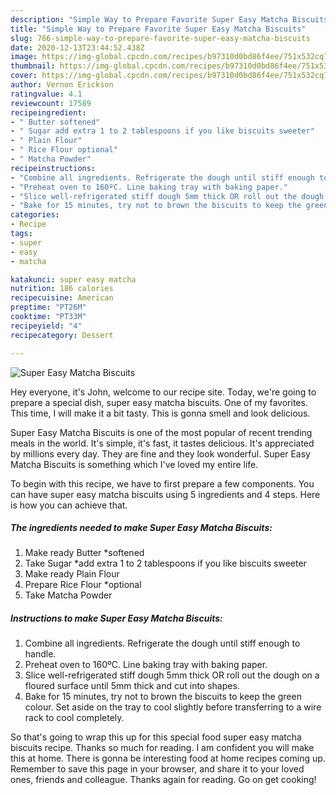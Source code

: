 ```yaml
---
description: "Simple Way to Prepare Favorite Super Easy Matcha Biscuits"
title: "Simple Way to Prepare Favorite Super Easy Matcha Biscuits"
slug: 766-simple-way-to-prepare-favorite-super-easy-matcha-biscuits
date: 2020-12-13T23:44:52.438Z
image: https://img-global.cpcdn.com/recipes/b97310d0bd86f4ee/751x532cq70/super-easy-matcha-biscuits-recipe-main-photo.jpg
thumbnail: https://img-global.cpcdn.com/recipes/b97310d0bd86f4ee/751x532cq70/super-easy-matcha-biscuits-recipe-main-photo.jpg
cover: https://img-global.cpcdn.com/recipes/b97310d0bd86f4ee/751x532cq70/super-easy-matcha-biscuits-recipe-main-photo.jpg
author: Vernon Erickson
ratingvalue: 4.1
reviewcount: 17589
recipeingredient:
- " Butter softened"
- " Sugar add extra 1 to 2 tablespoons if you like biscuits sweeter"
- " Plain Flour"
- " Rice Flour optional"
- " Matcha Powder"
recipeinstructions:
- "Combine all ingredients. Refrigerate the dough until stiff enough to handle."
- "Preheat oven to 160ºC. Line baking tray with baking paper."
- "Slice well-refrigerated stiff dough 5mm thick OR roll out the dough on a floured surface until 5mm thick and cut into shapes."
- "Bake for 15 minutes, try not to brown the biscuits to keep the green colour. Set aside on the tray to cool slightly before transferring to a wire rack to cool completely."
categories:
- Recipe
tags:
- super
- easy
- matcha

katakunci: super easy matcha 
nutrition: 186 calories
recipecuisine: American
preptime: "PT26M"
cooktime: "PT33M"
recipeyield: "4"
recipecategory: Dessert

---
```



![Super Easy Matcha Biscuits](https://img-global.cpcdn.com/recipes/b97310d0bd86f4ee/751x532cq70/super-easy-matcha-biscuits-recipe-main-photo.jpg)

Hey everyone, it's John, welcome to our recipe site. Today, we're going to prepare a special dish, super easy matcha biscuits. One of my favorites. This time, I will make it a bit tasty. This is gonna smell and look delicious.

Super Easy Matcha Biscuits is one of the most popular of recent trending meals in the world. It's simple, it's fast, it tastes delicious. It's appreciated by millions every day. They are fine and they look wonderful. Super Easy Matcha Biscuits is something which I've loved my entire life.




To begin with this recipe, we have to first prepare a few components. You can have super easy matcha biscuits using 5 ingredients and 4 steps. Here is how you can achieve that.

<!--inarticleads1-->

##### The ingredients needed to make Super Easy Matcha Biscuits:

1. Make ready  Butter *softened
1. Take  Sugar *add extra 1 to 2 tablespoons if you like biscuits sweeter
1. Make ready  Plain Flour
1. Prepare  Rice Flour *optional
1. Take  Matcha Powder




<!--inarticleads2-->

##### Instructions to make Super Easy Matcha Biscuits:

1. Combine all ingredients. Refrigerate the dough until stiff enough to handle.
1. Preheat oven to 160ºC. Line baking tray with baking paper.
1. Slice well-refrigerated stiff dough 5mm thick OR roll out the dough on a floured surface until 5mm thick and cut into shapes.
1. Bake for 15 minutes, try not to brown the biscuits to keep the green colour. Set aside on the tray to cool slightly before transferring to a wire rack to cool completely.




So that's going to wrap this up for this special food super easy matcha biscuits recipe. Thanks so much for reading. I am confident you will make this at home. There is gonna be interesting food at home recipes coming up. Remember to save this page in your browser, and share it to your loved ones, friends and colleague. Thanks again for reading. Go on get cooking!
